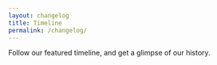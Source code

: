 ```yaml
---
layout: changelog
title: Timeline
permalink: /changelog/
---
```


Follow our featured timeline, and get a glimpse of our history.
